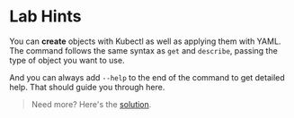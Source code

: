 # Lab Hints

You can **create** objects with Kubectl as well as applying them with YAML. The command follows the same syntax as `get` and `describe`, passing the type of object you want to use.

And you can always add `--help` to the end of the command to get detailed help. That should guide you through here.

> Need more? Here's the [solution](solution.md).